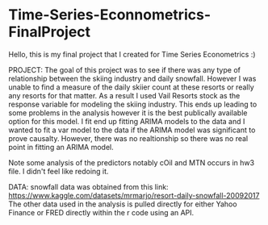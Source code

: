 # Time-Series-Econnometrics-FinalProject
Hello, this is my final project that I created for Time Series Econometrics :)

PROJECT:
  The goal of this project was to see if there was any type of relationship between the skiing industry and daily snowfall. However
  I was unable to find a measure of the daily skiier count at these resorts or really any resorts for that matter. As a result I used
  Vail Resorts stock as the response variable for modeling the skiing industry. This ends up leading to some problems in the analysis
  however it is the best publically available option for this model. I fit end up fitting ARIMA models to the data and I wanted to fit
  a var model to the data if the ARIMA model was significant to prove causalty. However, there was no realtionship so there was no real 
  point in fitting an ARIMA model.

  Note some analysis of the predictors notably cOil and MTN occurs in hw3 file. I didn't feel like redoing it.

DATA:
  snowfall data was obtained from this link: https://www.kaggle.com/datasets/mrmarjo/resort-daily-snowfall-20092017
  The other data used in the analysis is pulled directly for either Yahoo Finance or FRED directly within the r code using an API.

